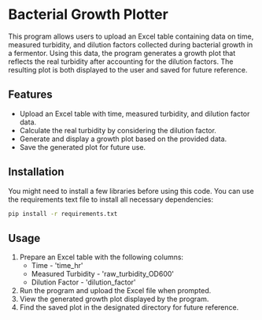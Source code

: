 # Bacterial Growth Plotter

This program allows users to upload an Excel table containing data on time, measured turbidity, and dilution factors collected during bacterial growth in a fermentor. Using this data, the program generates a growth plot that reflects the real turbidity after accounting for the dilution factors. The resulting plot is both displayed to the user and saved for future reference.

## Features
- Upload an Excel table with time, measured turbidity, and dilution factor data.
- Calculate the real turbidity by considering the dilution factor.
- Generate and display a growth plot based on the provided data.
- Save the generated plot for future use.

## Installation
You might need to install a few libraries before using this code. You can use the requirements text file to install all necessary dependencies:

```bash
pip install -r requirements.txt
```

## Usage
1. Prepare an Excel table with the following columns:
   - Time - 'time_hr'
   - Measured Turbidity - 'raw_turbidity_OD600'
   - Dilution Factor - 'dilution_factor'
2. Run the program and upload the Excel file when prompted.
3. View the generated growth plot displayed by the program.
4. Find the saved plot in the designated directory for future reference.
